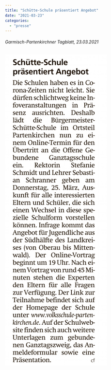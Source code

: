 ```yaml
---
title: "Schütte-Schule präsentiert Angebot"
date: "2021-03-23"
categories: 
  - "presse"
---
```


###### Garmisch-Partenkirchner Tagblatt, 23.03.2021

[![](images/Garmisch-Partenkirchner-Tagblatt-23.03.202136-336x1024.png)](https://volksschule-partenkirchen.de/wp-content/uploads/Garmisch-Partenkirchner-Tagblatt-23.03.202136.pdf)
